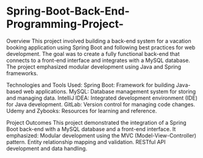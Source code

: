 # Spring-Boot-Back-End-Programming-Project-
Overview
This project involved building a back-end system for a vacation booking application using Spring Boot and following best practices for web development. The goal was to create a fully functional back-end that connects to a front-end interface and integrates with a MySQL database. The project emphasized modular development using Java and Spring frameworks.

Technologies and Tools Used:
Spring Boot: Framework for building Java-based web applications.
MySQL: Database management system for storing and managing data.
IntelliJ IDEA: Integrated development environment (IDE) for Java development.
GitLab: Version control for managing code changes.
Udemy and Zybooks: Resources for learning and reference.

Project Outcomes
This project demonstrated the integration of a Spring Boot back-end with a MySQL database and a front-end interface. It emphasized:
Modular development using the MVC (Model-View-Controller) pattern.
Entity relationship mapping and validation.
RESTful API development and data handling.
